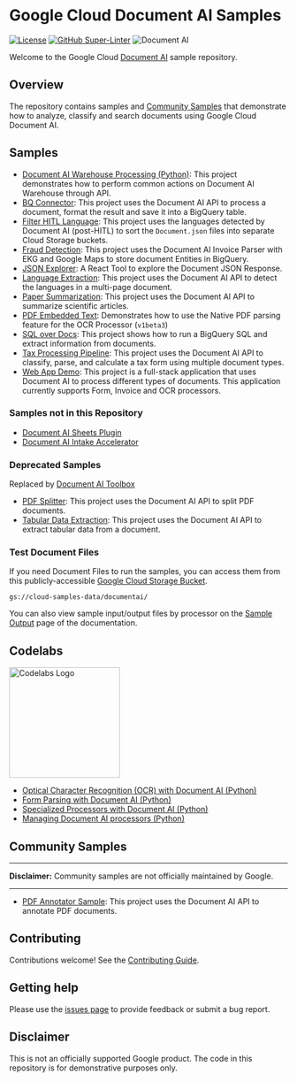 # Google Cloud Document AI Samples

[![License](https://img.shields.io/badge/License-Apache%202.0-blue.svg)](LICENSE)
[![GitHub Super-Linter](https://github.com/GoogleCloudPlatform/document-ai-samples/workflows/Lint%20Code%20Base/badge.svg)](https://github.com/marketplace/actions/super-linter)
![Document AI](https://storage.googleapis.com/gweb-cloudblog-publish/images/gcp_docai_platform.1000064920000870.max-2000x2000.jpg)

Welcome to the Google Cloud [Document AI](https://cloud.google.com/document-ai) sample repository.

## Overview

The repository contains samples and [Community Samples](https://github.com/GoogleCloudPlatform/document-ai-samples/tree/main/community) that demonstrate how to analyze, classify and search documents using Google Cloud Document AI.

## Samples

* [Document AI Warehouse Processing (Python)](document_ai_warehouse/document_ai_warehouse_processing_python/): This project demonstrates how to perform common actions on Document AI Warehouse through API.
* [BQ Connector](bq-connector/): This project uses the Document AI API to process a document, format the result and save it into a BigQuery table.
* [Filter HITL Language](filter-hitl-language/): This project uses the languages detected by Document AI (post-HITL) to sort the `Document.json` files into separate Cloud Storage buckets.
* [Fraud Detection](fraud-detection-python/): This project uses the Document AI Invoice Parser with EKG and Google Maps to store document Entities in BigQuery.
* [JSON Explorer](document-json-explorer/): A React Tool to explore the Document JSON Response.
* [Language Extraction](extract-languages/): This project uses the Document AI API to detect the languages in a multi-page document.
* [Paper Summarization](paper_summarization/): This project uses the Document AI API to summarize scientific articles.
* [PDF Embedded Text](pdf-embedded-text/): Demonstrates how to use the Native PDF parsing feature for the OCR Processor (`v1beta3`)
* [SQL over Docs](sql-pdf-python/): This project shows how to run a BigQuery SQL and extract information from documents.
* [Tax Processing Pipeline](tax-processing-pipeline-python/): This project uses the Document AI API to classify, parse, and calculate a tax form using multiple document types.
* [Web App Demo](web-app-demo/): This project is a full-stack application that uses Document AI to process different types of documents. This application currently supports Form, Invoice and OCR processors.

### Samples not in this Repository

* [Document AI Sheets Plugin](https://github.com/GoogleCloudPlatform/documentai-sheets-plugin)
* [Document AI Intake Accelerator](https://github.com/GoogleCloudPlatform/document-intake-accelerator)

### Deprecated Samples

Replaced by [Document AI Toolbox](https://cloud.google.com/document-ai/docs/samples/documentai-toolbox-quickstart)

* [PDF Splitter](pdf-splitter-python/): This project uses the Document AI API to split PDF documents.
* [Tabular Data Extraction](extract-tables/): This project uses the Document AI API to extract tabular data from a document.

### Test Document Files

If you need Document Files to run the samples, you can access them from this publicly-accessible [Google Cloud Storage Bucket](https://cloud.google.com/storage/docs/downloading-objects).

`gs://cloud-samples-data/documentai/`

You can also view sample input/output files by processor on the [Sample Output](https://cloud.google.com/document-ai/docs/output) page of the documentation.

## Codelabs
<!-- markdownlint-disable MD033 -->
<img src="https://www.gstatic.com/devrel-devsite/prod/vc705ce9bd51279e80f03a51aec7c6eb1f05e56e75c958618655fc719098c9888/codelabs/images/lockup.svg" alt="Codelabs Logo" width="200"/>

* [Optical Character Recognition (OCR) with Document AI (Python)](https://codelabs.developers.google.com/codelabs/docai-ocr-python)
* [Form Parsing with Document AI (Python)](https://codelabs.developers.google.com/codelabs/docai-form-parser-v1-python)
* [Specialized Processors with Document AI (Python)](https://codelabs.developers.google.com/codelabs/docai-specialized-processors)
* [Managing Document AI processors (Python)](https://codelabs.developers.google.com/codelabs/cloud-documentai-manage-processors-python)

## Community Samples

---
**Disclaimer:** Community samples are not officially maintained by Google.

---

* [PDF Annotator Sample](community/pdf-annotator-python): This project uses the Document AI API to annotate PDF documents.

## Contributing

Contributions welcome! See the [Contributing Guide](https://github.com/GoogleCloudPlatform/document-ai-samples/blob/main/.github/CONTRIBUTING.md).

## Getting help

Please use the [issues page](https://github.com/GoogleCloudPlatform/document-ai-samples/issues) to provide feedback or submit a bug report.

## Disclaimer

This is not an officially supported Google product. The code in this repository is for demonstrative purposes only.
